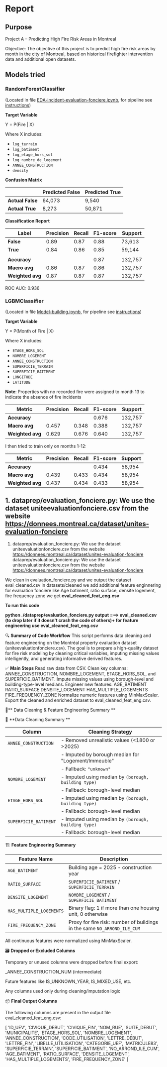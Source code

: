 # Report

## Purpose

Project A – Predicting High Fire Risk Areas in Montreal

Objective: The objective of this project is to predict high fire risk areas by month in the city of Montreal, based on historical firefighter intervention data and additional open datasets.

## Models tried

### RandomForestClassifier
(Located in file [EDA-incident-evaluation-fonciere.ipynb](EDA-incident-evaluation-fonciere.ipynb), for pipeline see [instructions](README.md/#how-to-run-the-data-pipeline))

**Target Variable**

Y = P(Fire | X)

Where X includes:

- `log_terrain`
- `log_batiment`
- `log_etage_hors_sol`
- `log_numbre_de_logement`
- `ANNEE_CONSTRUCTION`
- `density`


**Confusion Matrix**

|               | Predicted False | Predicted True |
|---------------|------------------|----------------|
| **Actual False** | 64,073           | 9,540          |
| **Actual True**  | 8,273            | 50,871         |




**Classification Report**

| Label        | Precision | Recall | F1-score | Support |
|--------------|-----------|--------|----------|---------|
| **False**    | 0.89      | 0.87   | 0.88     | 73,613  |
| **True**     | 0.84      | 0.86   | 0.85     | 59,144  |
|              |           |        |          |         |
| **Accuracy** |           |        | 0.87     | 132,757 |
| **Macro avg**| 0.86      | 0.87   | 0.86     | 132,757 |
| **Weighted avg** | 0.87  | 0.87   | 0.87     | 132,757 |


ROC AUC: 0.936

### LGBMClassifier
(Located in file [Model-building.ipynb](Model-building.ipynb), for pipeline see [instructions](README.md/#how-to-run-the-data-pipeline))

**Target Variable**

Y = P(Month of Fire | X)

Where X includes:

- `ETAGE_HORS_SOL`
- `NOMBRE_LOGEMENT`
- `ANNEE_CONSTRUCTION`
- `SUPERFICIE_TERRAIN`
- `SUPERFICIE_BATIMENT`
- `LONGITUDE`
- `LATITUDE`

**Note**: Properties with no recorded fire were assigned to month 13 to indicate the absence of fire incidents

| Metric         | Precision | Recall | F1-score | Support |
|----------------|-----------|--------|----------|---------|
| **Accuracy**   |           |        | 0.676    | 132,757 |
| **Macro avg**  | 0.457     | 0.348  | 0.388    | 132,757 |
| **Weighted avg** | 0.629   | 0.676  | 0.640    | 132,757 |


I then tried to train only on months 1-12:

| Metric           | Precision | Recall | F1-score | Support |
|------------------|-----------|--------|----------|---------|
| **Accuracy**     |           |        | 0.434    | 58,954  |
| **Macro avg**    | 0.439     | 0.433  | 0.434    | 58,954  |
| **Weighted avg** | 0.437     | 0.434  | 0.433    | 58,954  |



## 1. dataprep/evaluation_fonciere.py:  We use the dataset uniteevaluationfonciere.csv from the website https://donnees.montreal.ca/dataset/unites-evaluation-fonciere 

1. dataprep/evaluation_fonciere.py:  We use the dataset uniteevaluationfonciere.csv from the website https://donnees.montreal.ca/dataset/unites-evaluation-fonciere 
dataprep/evaluation_fonciere.py:  We use the dataset uniteevaluationfonciere.csv from the website https://donnees.montreal.ca/dataset/unites-evaluation-fonciere 

We clean in evaluation_fonciere.py and we output the dataset eval_cleaned.csv in datasets/cleaned we add additional feature enginnering for evaluation fonciere like Age batiment, ratio surface, densite logement, fire frequency zone we get **eval_cleaned_feat_eng.csv**


**To run this code**

 **python ./dataprep/evaluation_fonciere.py 
output ===> eval_cleaned.csv (to drop later if it doesn't crash the code of others)+ for feature engineering use eval_cleaned_feat_eng.csv**

🔍 **Summary of Code Workflow** 
This script performs data cleaning and feature engineering on the Montréal property evaluation dataset (uniteevaluationfonciere.csv). The goal is to prepare a high-quality dataset for fire risk modeling by cleaning critical variables, imputing missing values intelligently, and generating informative derived features.

✅ **Main Steps** 
Read raw data from CSV. Clean key columns: ANNEE_CONSTRUCTION, NOMBRE_LOGEMENT, ETAGE_HORS_SOL, and SUPERFICIE_BATIMENT. Impute missing values using borough-level and building-type-level medians. Engineer new features: AGE_BATIMENT RATIO_SURFACE DENSITE_LOGEMENT HAS_MULTIPLE_LOGEMENTS FIRE_FREQUENCY_ZONE Normalize numeric features using MinMaxScaler. Export the cleaned and enriched dataset to eval_cleaned_feat_eng.csv. 

🧹** Data Cleaning & Feature Engineering Summary **

📌 **Data Cleaning Summary **

| Column                | Cleaning Strategy                                                                 |
|-----------------------|------------------------------------------------------------------------------------|
| `ANNEE_CONSTRUCTION`  | - Removed unrealistic values (<1800 or >2025)  |
|                       |  - Imputed by borough median for "Logement/Immeuble"  |
|                       |    - Fallback: `"unknown"`                            |
| `NOMBRE_LOGEMENT`     | - Imputed using median by `(borough, building type)`  |
|                        |   - Fallback: borough-level median |
| `ETAGE_HORS_SOL`      | - Imputed using median by `(borough, building type)`  |
|                       |    - Fallback: borough-level median |
| `SUPERFICIE_BATIMENT` | - Imputed using median by `(borough, building type)`  |
|                       |    - Fallback: borough-level median |


🏗️ **Feature Engineering Summary**
 

| Feature Name             | Description                                                                 |
|--------------------------|-----------------------------------------------------------------------------|
| `AGE_BATIMENT`           | Building age = 2025 - construction year                                      |
| `RATIO_SURFACE`          | `SUPERFICIE_BATIMENT` / `SUPERFICIE_TERRAIN`                                 |
| `DENSITE_LOGEMENT`       | `NOMBRE_LOGEMENT` / `SUPERFICIE_BATIMENT`                                    |
| `HAS_MULTIPLE_LOGEMENTS` | Binary flag: 1 if more than one housing unit, 0 otherwise                    |
| `FIRE_FREQUENCY_ZONE`    | Proxy for fire risk: number of buildings in the same `NO_ARROND_ILE_CUM`     |

 
 All continuous features were normalized using MinMaxScaler.


🗃️ **Dropped or Excluded Columns**

 Temporary or unused columns were dropped before final export:

_ANNEE_CONSTRUCTION_NUM (intermediate)

Future features like IS_UNKNOWN_YEAR, IS_MIXED_USE, etc.

Any columns used only during cleaning/imputation logic


 📦 **Final Output Columns**
 
  The following columns are present in the output file eval_cleaned_feat_eng.csv:


 [ 'ID_UEV', 'CIVIQUE_DEBUT', 'CIVIQUE_FIN', 'NOM_RUE', 'SUITE_DEBUT', 'MUNICIPALITE', 'ETAGE_HORS_SOL', 'NOMBRE_LOGEMENT', 'ANNEE_CONSTRUCTION', 'CODE_UTILISATION', 'LETTRE_DEBUT', 'LETTRE_FIN', 'LIBELLE_UTILISATION', 'CATEGORIE_UEF', 'MATRICULE83', 'SUPERFICIE_TERRAIN', 'SUPERFICIE_BATIMENT', 'NO_ARROND_ILE_CUM', 'AGE_BATIMENT', 'RATIO_SURFACE', 'DENSITE_LOGEMENT', 'HAS_MULTIPLE_LOGEMENTS', 'FIRE_FREQUENCY_ZONE' ]

